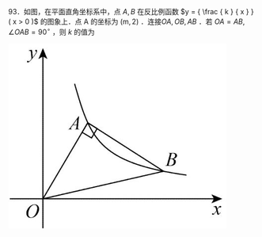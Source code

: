 93．如图，在平面直角坐标系中，点 $A , B$ 在反比例函数 $y = { \frac { k } { x } } ( x > 0 )$ 的图象上．点 A 的坐标为 $\left( \mathrm { m } , 2 \right)$ ．连接$O A , O B , A B$ ．若 $O A = A B , \angle O A B = 9 0 ^ { \circ }$ ，则 $k$ 的值为

![](<../../qs_image_DB/专题1-4_一文搞定反比例函数7个模型，13类题型（解析版）_/e8051770b4c7503e27f3fd3fbc3e77ed5e5ef622a2101bb462d844c15aebd552.jpg>)
